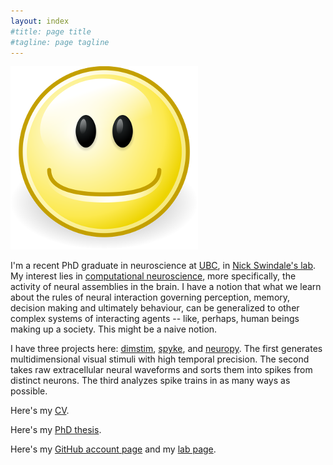 ```yaml
---
layout: index
#title: page title
#tagline: page tagline
---
```


![smiley avatar](images/avatar.png)

I'm a recent PhD graduate in neuroscience at [UBC](http://ubc.ca), in [Nick Swindale's
lab](http://swindale.ecc.ubc.ca). My interest lies in [computational
neuroscience](https://en.wikipedia.org/wiki/Computational_neuroscience), more specifically,
the activity of neural assemblies in the brain. I have a notion that what we learn about the
rules of neural interaction governing perception, memory, decision making and ultimately
behaviour, can be generalized to other complex systems of interacting agents -- like, perhaps,
human beings making up a society. This might be a naive notion.

I have three projects here: [dimstim](http://dimstim.github.io),
[spyke](http://spyke.github.io), and [neuropy](http://neuropy.github.io). The first generates
multidimensional visual stimuli with high temporal precision. The second takes raw
extracellular neural waveforms and sorts them into spikes from distinct neurons. The third
analyzes spike trains in as many ways as possible.

Here's my [CV](CV.pdf).

Here's my [PhD thesis](mspacek_thesis.pdf).

Here's my [GitHub account page](http://github.com/mspacek) and my [lab
page](http://swindale.ecc.ubc.ca/MartinSpacek).
